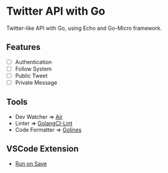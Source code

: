 # Twitter API with Go

Twitter-like API with Go, using Echo and Go-Micro framework.

## Features

- [ ] Authentication
- [ ] Follow System
- [ ] Public Tweet
- [ ] Private Message

## Tools

- Dev Watcher => [Air](https://github.com/cosmtrek/air)
- Linter => [GolangCI-Lint](https://github.com/golangci/golangci-lint)
- Code Formatter => [Golines](https://github.com/segmentio/golines)

## VSCode Extension

- [Run on Save](https://marketplace.visualstudio.com/items?itemName=emeraldwalk.RunOnSave)
